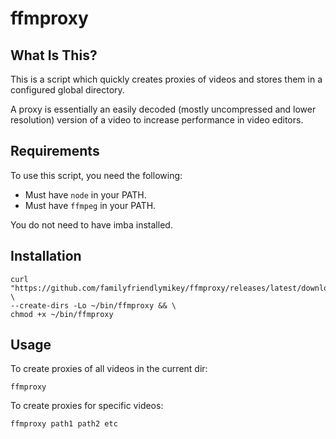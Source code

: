# ffmproxy

## What Is This?
This is a script which quickly creates proxies of videos
and stores them in a configured global directory.

A proxy is essentially an easily decoded (mostly uncompressed and lower resolution)
version of a video to increase performance in video editors.

## Requirements
To use this script, you need the following:
- Must have `node` in your PATH.
- Must have `ffmpeg` in your PATH.

You do not need to have imba installed.

## Installation
```
curl "https://github.com/familyfriendlymikey/ffmproxy/releases/latest/download/ffmproxy" \
--create-dirs -Lo ~/bin/ffmproxy && \
chmod +x ~/bin/ffmproxy
```

## Usage

To create proxies of all videos in the current dir:
```
ffmproxy
```

To create proxies for specific videos:
```
ffmproxy path1 path2 etc
```
